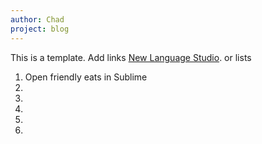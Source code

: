 ```yaml
---
author: Chad
project: blog
---
```


This is a template.
Add links
 [New Language Studio](www.newlanguagestudio.com).
or lists
1. Open friendly eats in Sublime
2.
3.
4.
5.
6.
